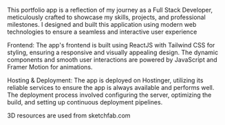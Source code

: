 This portfolio app is a reflection of my journey as a Full Stack Developer, meticulously crafted to showcase my skills, projects, and professional milestones. I designed and built this application using modern web technologies to ensure a seamless and interactive user experience

Frontend: The app's frontend is built using ReactJS with Tailwind CSS for styling, ensuring a responsive and visually appealing design. The dynamic components and smooth user interactions are powered by JavaScript and Framer Motion for animations.

Hosting & Deployment: The app is deployed on Hostinger, utilizing its reliable services to ensure the app is always available and performs well. The deployment process involved configuring the server, optimizing the build, and setting up continuous deployment pipelines.

3D resources are used from sketchfab.com